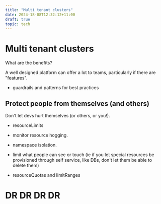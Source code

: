 ```yaml
---
title: "Multi tenant clusters"
date: 2024-18-08T12:32:12+11:00
draft: true
topic: tech
---
```


# Multi tenant clusters


What are the benefits?

A well designed platform can offer a lot to teams, particularly if there are "features".
- guardrails and patterns for best practices




## Protect people from themselves (and others)
Don't let devs hurt themselves (or others, or you!).
- resourceLimits
- monitor resource hogging.
- namespace isolation. 
- limit what people can see or touch (ie if you let special resources be provisioned through self service, like DBs, don't let them be able to delete them)

- resourceQuotas and limitRanges


# DR DR DR DR